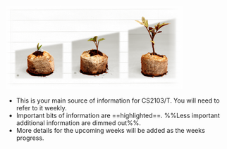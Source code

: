 <img src="images/growingPlant.png" width="400">

* This is your main source of information for CS2103/T. You will need to refer to it weekly.
* Important bits of information are ==highlighted==. %%Less important additional information are dimmed out%%.
* More details for the upcoming weeks will be added as the weeks progress.
